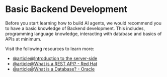 # Basic Backend Development

Before you start learning how to build AI agents, we would recommend you to have a basic knowledge of Backend development. This includes, programming language knowledge, interacting with database and basics of APIs at minimum.

Visit the following resources to learn more:

- [@article@Introduction to the server-side](https://developer.mozilla.org/en-US/docs/Learn/Server-side/First_steps/Introduction)
- [@article@What is a REST API? - Red Hat](https://www.redhat.com/en/topics/api/what-is-a-rest-api)
- [@article@What is a Database? - Oracle](https://www.oracle.com/database/what-is-database/)
